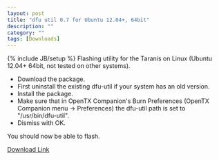 ```yaml
---
layout: post
title: "dfu util 0.7 for Ubuntu 12.04+, 64bit"
description: ""
category: ""
tags: [Downloads]
---
```

{% include JB/setup %}
Flashing utility for the Taranis on Linux (Ubuntu 12.04+ 64bit, not tested on other systems).  
* Download the package.
* First uninstall the existing dfu-util if your system has an old version.
* Install the package.
* Make sure that in OpenTX Companion's Burn Preferences (OpenTX Companion menu -> Preferences) the dfu-util path is set to "/usr/bin/dfu-util".
* Dismiss with OK.

You should now be able to flash.  

[Download Link](http://downloads.open-tx.org/tools/dfu-util-0.7_0.7-1~precise_amd64.deb)
